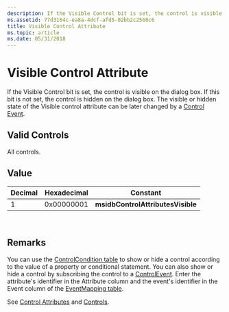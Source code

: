```yaml
---
description: If the Visible Control bit is set, the control is visible on the dialog box. If this bit is not set, the control is hidden on the dialog box. The visible or hidden state of the Visible control attribute can be later changed by a Control Event.
ms.assetid: 77d3164c-ea8a-4dcf-afd5-02bb2c2568c6
title: Visible Control Attribute
ms.topic: article
ms.date: 05/31/2018
---
```


# Visible Control Attribute

If the Visible Control bit is set, the control is visible on the dialog box. If this bit is not set, the control is hidden on the dialog box. The visible or hidden state of the Visible control attribute can be later changed by a [Control Event](control-events.md).

## Valid Controls

All controls.

## Value



| Decimal | Hexadecimal | Constant                          |
|---------|-------------|-----------------------------------|
| 1       | 0x00000001  | **msidbControlAttributesVisible** |



 

## Remarks

You can use the [ControlCondition table](controlcondition-table.md) to show or hide a control according to the value of a property or conditional statement. You can also show or hide a control by subscribing the control to a [ControlEvent](control-events.md). Enter the attribute's identifier in the Attribute column and the event's identifier in the Event column of the [EventMapping table](eventmapping-table.md).

See [Control Attributes](control-attributes.md) and [Controls](controls.md).

 

 



